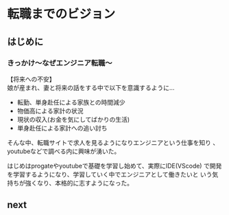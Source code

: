 # 転職までのビジョン

## はじめに

### きっかけ〜なぜエンジニア転職〜
【将来への不安】<br>
娘が産まれ、妻と将来の話をする中で以下を意識するように…<br>
- 転勤、単身赴任による家族との時間減少
- 物価高による家計の状況
- 現状の収入(お金を気にしてばかりの生活)
- 単身赴任による家計への追い討ち

そんな中、転職サイトで求人を見るようになりエンジニアという仕事を知り
、youtubeなどで調べる内に興味が湧いた。

はじめはprogateやyoutubeで基礎を学習し始めて、実際にIDE(VScode)
で開発を学習するようになり、学習していく中でエンジニアとして働きたいと
いう気持ちが強くなり、本格的に志すようになった。


## next
